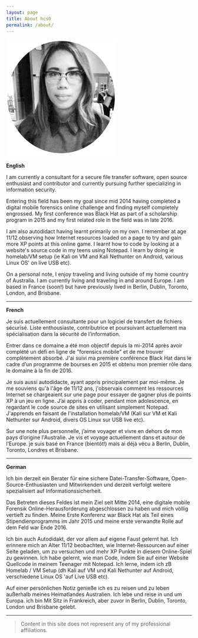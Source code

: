 ```yaml
---
layout: page
title: About hcs0
permalink: /about/
---
```


![Author](/assets/images/author.png)

**English**

I am currently a consultant for a secure file transfer software, open source
enthusiast and contributor and currently pursuing further specializing in
information security.

Entering this field has been my goal since mid 2014 having completed a digital
mobile forensics online challenge and finding myself completely engrossed. My
first conference was Black Hat as part of a scholarship program in 2015 and my
first related role in the field was in late 2016.

I am also autodidact having learnt primarily on my own. I remember at age
11/12 observing how Internet resources loaded on a page to try and gain more XP
points at this online game. I learnt how to code by looking at a website's
source code in my teens using Notepad.  I learn by doing ie homelab/VM setup
(ie Kali on VM and Kali Nethunter on Android, various Linux OS' on live USB
etc).

On a personal note, I enjoy traveling and living outside of my home country of
Australia. I am currently living and traveling in and around Europe.  I am
based in France (soon!) but have previously lived in Berlin, Dublin, Toronto,
London, and Brisbane.

---------

**French**

Je suis actuellement consultante pour un logiciel de transfert de fichiers sécurisé. Liste enthousiaste, contributrice et poursuivant actuellement ma spécialisation dans la sécurité de l’information.

Entrer dans ce domaine a été mon objectif depuis la mi-2014 après avoir complété un défi en ligne de "forensics mobile" et de me trouver complètement absorbé. J'ai suivi ma première conférence Black Hat dans le cadre d’un programme de bourses en 2015 et obtenu mon premier rôle dans le domaine à la fin de 2016.

Je suis aussi autodidacte, ayant appris principalement par moi-même. Je me souviens qu'à l'âge de 11/12 ans, j'observais comment les ressources Internet se chargeaient sur une page pour essayer de gagner plus de points XP à un jeu en ligne. J’ai appris à coder, pendant mon adolescence, en regardant le code source de sites en utilisant simplement Notepad. J'apprends en faisant de l'installation homelab/VM (Kali sur VM et Kali Nethunter sur Android, divers OS Linux sur USB live etc).

Sur une note plus personnelle, j’aime voyager et vivre en dehors de mon pays d’origine l'Australie. Je vis et voyage actuellement dans et autour de l’Europe. je suis basé en France (bientôt!) mais ai déjà vécu à Berlin, Dublin, Toronto, Londres et Brisbane.

---------

**German**

Ich bin derzeit ein Berater für eine sichere Datei-Transfer-Software, Open-Source-Enthusiasten und Mitwirkenden und derzeit verfolgt weitere spezialisiert auf Informationssicherheit.

Das Betreten dieses Feldes ist mein Ziel seit Mitte 2014, eine digitale mobile Forensik Online-Herausforderung abgeschlossen zu haben und mich völlig vertieft zu finden. Meine
Erste Konferenz war Black Hat als Teil eines Stipendienprogramms im Jahr 2015 und meine erste verwandte Rolle auf dem Feld war Ende 2016.

Ich bin auch Autodidakt, der vor allem auf eigene Faust gelernt hat. Ich erinnere mich an Alter 11/12 beobachten, wie Internet-Ressourcen auf einer Seite geladen, um zu versuchen und mehr XP Punkte in diesem Online-Spiel zu gewinnen. Ich habe gelernt, wie man Code, indem Sie auf einer Website Quellcode in meinem Teenager mit Notepad. Ich lerne, indem ich zB Homelab / VM Setup (dh Kali auf VM und Kali Nethunter auf Android, verschiedene Linux OS 'auf Live USB
etc).

Auf einer persönlichen Notiz genieße ich es zu reisen und zu leben außerhalb meines Heimatlandes Australien. Ich lebe und reise in und um Europa. ich bin
Mit Sitz in Frankreich, aber zuvor in Berlin, Dublin, Toronto, London und Brisbane gelebt.

---------

> Content in this site does not represent any of my professional affiliations.
